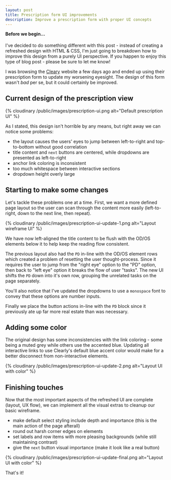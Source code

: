 ```yaml
---
layout: post
title: Prescription form UI improvements
description: Improve a prescription form with proper UI concepts
---
```


<div class="message">
    <h4 style="margin-top:0;">Before we begin...</h4>
    I've decided to do something different with this post - instead of creating a refreshed design with HTML &amp; CSS, I'm just going to breakdown how to improve this design from a purely UI perspective. If you happen to enjoy this type of blog post - please be sure to let me know!
</div>

I was browsing the <a href="https://www.clearly.ca">Cleary</a> website a few days ago and ended up using their prescription form to update my worsening eyesight. The design of this form wasn't *bad* per se, but it could certainly be improved.

## Current design of the prescription view
{% cloudinary /public/images/prescription-ui.png alt="Default prescription UI" %}

As I stated, this design isn't horrible by any means, but right away we can notice some problems:

- the layout causes the users' eyes to jump between left-to-right and top-to-bottom without good correlation
- title content and `next` buttons are centered, while dropdowns are presented as left-to-right
- anchor link coloring is inconsistent
- too much whitespace between interactive sections
- dropdown height overly large

## Starting to make some changes

Let's tackle these problems one at a time. First, we want a more defined page layout so the user can scan through the content more easily (left-to-right, down to the next line, then repeat).

{% cloudinary /public/images/prescription-ui-update-1.png alt="Layout wireframe UI" %}

We have now left-aligned the title content to be flush with the OD/OS elements below it to help keep the reading flow consistent. 

The previous layout also had the `PD` in-line with the OD/OS element rows which created a problem of resetting the user thought-process. Since it requires the user to jump from the "right eye" option to the "PD" option, then back to "left eye" option it breaks the flow of user "tasks". The new UI shifts the `PD` down into it's own row, grouping the unrelated tasks on the page separately.

<div class="message">
    You'll also notice that I've updated the dropdowns to use a <code>monospace</code> font to convey that these options are number inputs.
</div>

Finally we place the button actions in-line with the `PD` block since it previously ate up far more real estate than was necessary.

## Adding some color

The original design has some inconsistencies with the link coloring - some being a muted grey while others use the accented blue. Updating all interactive links to use Clearly's default blue accent color would make for a better disconnect from non-interactive elements.

{% cloudinary /public/images/prescription-ui-update-2.png alt="Layout UI with color" %}

## Finishing touches

Now that the most important aspects of the refreshed UI are complete (layout, UX flow), we can implement all the visual extras to cleanup our basic wireframe.

- make default select styling include depth and importance (this is the main action of the page afterall)
- round out harsh corner edges on elements
- set labels and row items with more pleasing backgrounds (while still maintaining contrast)
- give the `next` button visual importance (make it look like a real button)

{% cloudinary /public/images/prescription-ui-update-final.png alt="Layout UI with color" %}

That's it!
